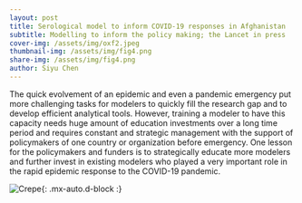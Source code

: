 ```yaml
---
layout: post
title: Serological model to inform COVID-19 responses in Afghanistan
subtitle: Modelling to inform the policy making; the Lancet in press
cover-img: /assets/img/oxf2.jpeg
thumbnail-img: /assets/img/fig4.png
share-img: /assets/img/fig4.png
author: Siyu Chen
---
```

The quick evolvement of an epidemic and even a pandemic emergency put more challenging tasks for modelers to quickly fill the research gap and to develop efficient analytical tools. However, training a modeler to have this capacity needs huge amount of education investments over a long time period and requires constant and strategic management with the support of policymakers of one country or organization before emergency. One lesson for the policymakers and funders is to strategically educate more modelers and further invest in existing modelers who played a very important role in the rapid epidemic response to the COVID-19 pandemic.

![Crepe](https://SiyuChenOxf.github.io/assets/img/fig9.png){: .mx-auto.d-block :}
